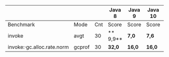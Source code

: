 |                                 |      |      |     Java 8  |      Java 9  |     Java 10  |     Java 11  |      |
|---------------------------------|------|------|-------------|--------------|--------------|--------------|------|
| Benchmark                       | Mode |  Cnt |        Score|       Score  |       Score  |       Score  | Unit |
| invoke                          | avgt |   30 |   ** 9,9**  |   **7,0**    |    **7,6**   |    **7,7**   | ns/op|
| invoke:·gc.alloc.rate.norm      |gcprof|   30 |   **32,0**  |  **16,0**    |   **16,0**   |   **16,0**   |  B/op|